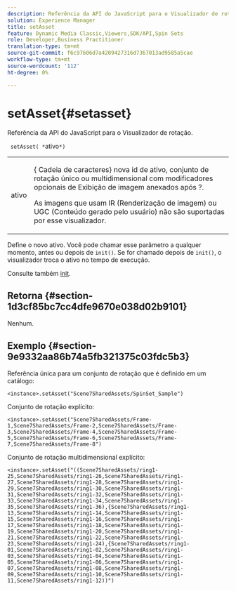 ```yaml
---
description: Referência da API do JavaScript para o Visualizador de rotação.
solution: Experience Manager
title: setAsset
feature: Dynamic Media Classic,Viewers,SDK/API,Spin Sets
role: Developer,Business Practitioner
translation-type: tm+mt
source-git-commit: f6c97606d7a4209427316d7367013ad9585a5cae
workflow-type: tm+mt
source-wordcount: '112'
ht-degree: 0%

---
```



# setAsset{#setasset}

Referência da API do JavaScript para o Visualizador de rotação.

` setAsset( *`ativo`*)`

<table id="table_896DFF34A68A403DB93A6D597461A573"> 
 <tbody> 
  <tr> 
   <td colname="col1"> <p> <span class="codeph"> <span class="varname"> ativo</span> </span> </p> </td> 
   <td colname="col2"> <p>{<span class="codeph"> Cadeia de caracteres</span>} nova id de ativo, conjunto de rotação único ou multidimensional com modificadores opcionais de Exibição de imagem anexados após <span class="codeph"> ?</span>. </p> <p> As imagens que usam IR (Renderização de imagem) ou UGC (Conteúdo gerado pelo usuário) não são suportadas por esse visualizador. </p> </td> 
  </tr> 
 </tbody> 
</table>

Define o novo ativo. Você pode chamar esse parâmetro a qualquer momento, antes ou depois de `init()`. Se for chamado depois de `init()`, o visualizador troca o ativo no tempo de execução.

Consulte também [init](../../../c-html5-s7-aem-asset-viewers/c-html5-spin-viewer-about/c-html5-spin-viewer-javascriptapiref/r-html5-spin-viewer-javascriptapiref-init.md#reference-bb4428c155e541b79797f96e17c068ae).

## Retorna {#section-1d3cf85bc7cc4dfe9670e038d02b9101}

Nenhum.

## Exemplo {#section-9e9332aa86b74a5fb321375c03fdc5b3}

Referência única para um conjunto de rotação que é definido em um catálogo:

```
<instance>.setAsset("Scene7SharedAssets/SpinSet_Sample")
```

Conjunto de rotação explícito:

```
<instance>.setAsset("Scene7SharedAssets/Frame-1,Scene7SharedAssets/Frame-2,Scene7SharedAssets/Frame-3,Scene7SharedAssets/Frame-4,Scene7SharedAssets/Frame-5,Scene7SharedAssets/Frame-6,Scene7SharedAssets/Frame-7,Scene7SharedAssets/Frame-8")
```

Conjunto de rotação multidimensional explícito:

```
<instance>.setAsset("((Scene7SharedAssets/ring1-25,Scene7SharedAssets/ring1-26,Scene7SharedAssets/ring1-27,Scene7SharedAssets/ring1-28,Scene7SharedAssets/ring1-29,Scene7SharedAssets/ring1-30,Scene7SharedAssets/ring1-31,Scene7SharedAssets/ring1-32,Scene7SharedAssets/ring1-33,Scene7SharedAssets/ring1-34,Scene7SharedAssets/ring1-35,Scene7SharedAssets/ring1-36),{Scene7SharedAssets/ring1-13,Scene7SharedAssets/ring1-14,Scene7SharedAssets/ring1-15,Scene7SharedAssets/ring1-16,Scene7SharedAssets/ring1-17,Scene7SharedAssets/ring1-18,Scene7SharedAssets/ring1-19,Scene7SharedAssets/ring1-20,Scene7SharedAssets/ring1-21,Scene7SharedAssets/ring1-22,Scene7SharedAssets/ring1-23,Scene7SharedAssets/ring1-24),{Scene7SharedAssets/ring1-01,Scene7SharedAssets/ring1-02,Scene7SharedAssets/ring1-03,Scene7SharedAssets/ring1-04,Scene7SharedAssets/ring1-05,Scene7SharedAssets/ring1-06,Scene7SharedAssets/ring1-07,Scene7SharedAssets/ring1-08,Scene7SharedAssets/ring1-09,Scene7SharedAssets/ring1-10,Scene7SharedAssets/ring1-11,Scene7SharedAssets/ring1-12))")
```

